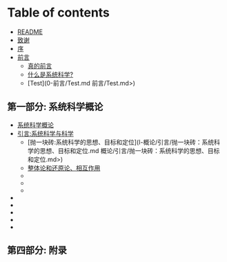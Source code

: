# Table of contents

* [README](README.md)
* [致谢](致谢.md)
* [序](序.md)
* [前言](0-Preface/Preface.md)
  * [真的前言](0-Preface/True-Preface.md)
  * [什么是系统科学?](0-qian-yan/shi-mo-shi-xi-tong-ke-xue.md)
  * [Test](0-前言/Test.md 前言/Test.md>)

## 第一部分: 系统科学概论

* [系统科学概论](<書/Intro/Ⅰ 概论/README.md>)
* [引言:系统科学与科学](<書/Intro/Ⅰ 概论/引言/README.md>)
  * [抛一块砖:系统科学的思想、目标和定位](Ⅰ-概论/引言/抛一块砖：系统科学的思想、目标和定位.md 概论/引言/抛一块砖：系统科学的思想、目标和定位.md>)
  * [整体论和还原论、相互作用](<README (2).md>)
  *
  *
  *
*
*
*
*
*

## 第四部分: 附录
